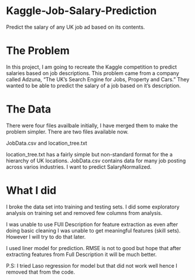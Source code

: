 # Kaggle-Job-Salary-Prediction
Predict the salary of any UK job ad based on its contents.

# The Problem
In this project, I am going to recreate the Kaggle competition to predict salaries based on job descriptions. This problem came from a company called Adzuna, “The UK’s Search Engine for Jobs, Property and Cars.” They wanted to be able to predict the salary of a job based on it’s description.

# The Data
There were four files availbale initially, I have merged them to make the problem simpler. There are two files available now.

JobData.csv and location_tree.txt

location_tree.txt has a fairly simple but non-standard format for the a hierarchy of UK locations. JobData.csv contains data for many job posting across varios industries. I want to predict SalaryNormalized.

# What I did
I broke the data set into training and testing sets. I did some exploratory analysis on training set and removed few columns from analysis.

I was unable to use FUll Description for feature extraction as even after doing basic cleaning I was unable to get meaningful features (skill sets). However I will try to do that later.

I used liner model for prediction. RMSE is not to good but hope that after extracting features from Full Description it will be much better.

P.S: I tried Laso regression for model but that did not work well hence I removed that from the code.
